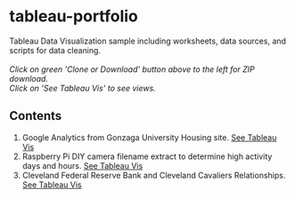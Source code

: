 # tableau-portfolio
Tableau Data Visualization sample including worksheets, data sources, and scripts for data cleaning. <br /><br />
*Click on green 'Clone or Download' button above to the left for ZIP download. <br />
Click on 'See Tableau Vis' to see views.*
## Contents 
1) Google Analytics from Gonzaga University Housing site.    [See Tableau Vis](https://public.tableau.com/shared/Y75KNCK6X?:display_count=yes)
2) Raspberry Pi DIY camera filename extract to determine high activity days and hours.    [See Tableau Vis](https://public.tableau.com/views/diy-security-cam-data/DayswHighCameraActivity?:embed=y&:display_count=yes)
3) Cleveland Federal Reserve Bank and Cleveland Cavaliers Relationships.    [See Tableau Vis](https://public.tableau.com/views/SRI_FedCleveland_Data/Dashboard1?:embed=y&:display_count=yes)
